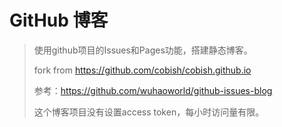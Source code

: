 # GitHub 博客

> 使用github项目的Issues和Pages功能，搭建静态博客。
>
>fork from https://github.com/cobish/cobish.github.io
>
> 参考：https://github.com/wuhaoworld/github-issues-blog
>
>这个博客项目没有设置access token，每小时访问量有限。

